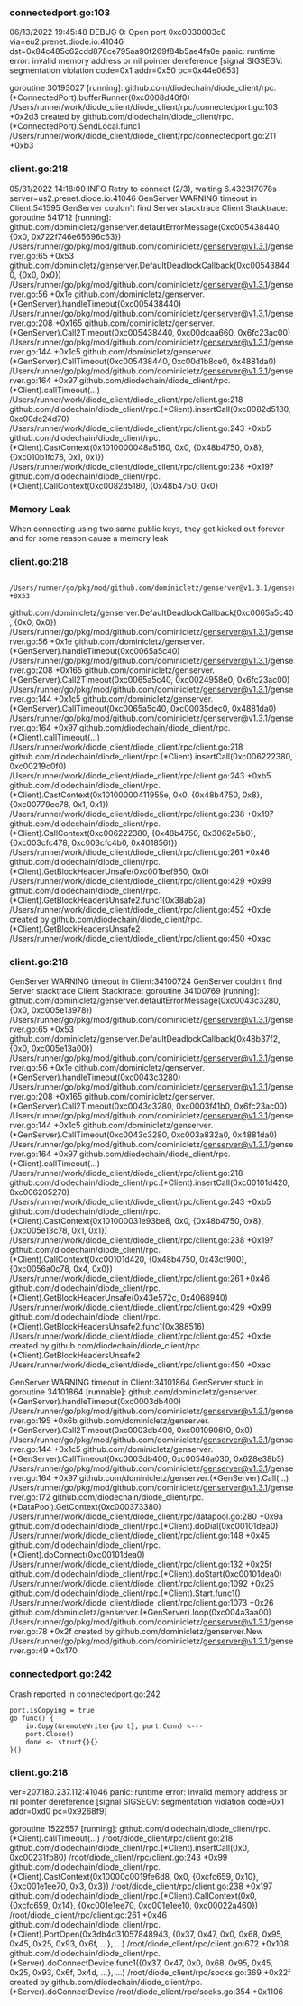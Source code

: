 ### connectedport.go:103
06/13/2022 19:45:48 DEBUG 0: Open port 0xc0030003c0 via=eu2.prenet.diode.io:41046 dst=0x84c485c62cdd878ce795aa90f269f84b5ae4fa0e
panic: runtime error: invalid memory address or nil pointer dereference
[signal SIGSEGV: segmentation violation code=0x1 addr=0x50 pc=0x44e0653]

goroutine 30193027 [running]:
github.com/diodechain/diode_client/rpc.(*ConnectedPort).bufferRunner(0xc0008d40f0)
        /Users/runner/work/diode_client/diode_client/rpc/connectedport.go:103 +0x2d3
created by github.com/diodechain/diode_client/rpc.(*ConnectedPort).SendLocal.func1
        /Users/runner/work/diode_client/diode_client/rpc/connectedport.go:211 +0xb3


### client.go:218

05/31/2022 14:18:00 INFO Retry to connect (2/3), waiting 6.432317078s server=us2.prenet.diode.io:41046
GenServer WARNING timeout in Client:541595
GenServer couldn't find Server stacktrace
Client Stacktrace:
goroutine 541712 [running]:
github.com/dominicletz/genserver.defaultErrorMessage(0xc005438440, {0x0, 0x722f746e65696c63})
        /Users/runner/go/pkg/mod/github.com/dominicletz/genserver@v1.3.1/genserver.go:65 +0x53
github.com/dominicletz/genserver.DefaultDeadlockCallback(0xc005438440, {0x0, 0x0})
        /Users/runner/go/pkg/mod/github.com/dominicletz/genserver@v1.3.1/genserver.go:56 +0x1e
github.com/dominicletz/genserver.(*GenServer).handleTimeout(0xc005438440)
        /Users/runner/go/pkg/mod/github.com/dominicletz/genserver@v1.3.1/genserver.go:208 +0x165
github.com/dominicletz/genserver.(*GenServer).Call2Timeout(0xc005438440, 0xc00dcaa660, 0x6fc23ac00)
        /Users/runner/go/pkg/mod/github.com/dominicletz/genserver@v1.3.1/genserver.go:144 +0x1c5
github.com/dominicletz/genserver.(*GenServer).CallTimeout(0xc005438440, 0xc00d1b8ce0, 0x4881da0)
        /Users/runner/go/pkg/mod/github.com/dominicletz/genserver@v1.3.1/genserver.go:164 +0x97
github.com/diodechain/diode_client/rpc.(*Client).callTimeout(...)
        /Users/runner/work/diode_client/diode_client/rpc/client.go:218
github.com/diodechain/diode_client/rpc.(*Client).insertCall(0xc0082d5180, 0xc00dc24d70)
        /Users/runner/work/diode_client/diode_client/rpc/client.go:243 +0xb5
github.com/diodechain/diode_client/rpc.(*Client).CastContext(0x1010000048a5160, 0x0, {0x48b4750, 0x8}, {0xc010b1fc78, 0x1, 0x1})
        /Users/runner/work/diode_client/diode_client/rpc/client.go:238 +0x197
github.com/diodechain/diode_client/rpc.(*Client).CallContext(0xc0082d5180, {0x48b4750, 0x0}

### Memory Leak

When connecting using two same public keys, they get kicked out forever and for some reason cause a memory leak



### client.go:218

        /Users/runner/go/pkg/mod/github.com/dominicletz/genserver@v1.3.1/genserver.go:65 +0x53
github.com/dominicletz/genserver.DefaultDeadlockCallback(0xc0065a5c40, {0x0, 0x0})
        /Users/runner/go/pkg/mod/github.com/dominicletz/genserver@v1.3.1/genserver.go:56 +0x1e
github.com/dominicletz/genserver.(*GenServer).handleTimeout(0xc0065a5c40)
        /Users/runner/go/pkg/mod/github.com/dominicletz/genserver@v1.3.1/genserver.go:208 +0x165
github.com/dominicletz/genserver.(*GenServer).Call2Timeout(0xc0065a5c40, 0xc0024958e0, 0x6fc23ac00)
        /Users/runner/go/pkg/mod/github.com/dominicletz/genserver@v1.3.1/genserver.go:144 +0x1c5
github.com/dominicletz/genserver.(*GenServer).CallTimeout(0xc0065a5c40, 0xc00035dec0, 0x4881da0)
        /Users/runner/go/pkg/mod/github.com/dominicletz/genserver@v1.3.1/genserver.go:164 +0x97
github.com/diodechain/diode_client/rpc.(*Client).callTimeout(...)
        /Users/runner/work/diode_client/diode_client/rpc/client.go:218
github.com/diodechain/diode_client/rpc.(*Client).insertCall(0xc006222380, 0xc00219c0f0)
        /Users/runner/work/diode_client/diode_client/rpc/client.go:243 +0xb5
github.com/diodechain/diode_client/rpc.(*Client).CastContext(0x10100000411955e, 0x0, {0x48b4750, 0x8}, {0xc00779ec78, 0x1, 0x1})
        /Users/runner/work/diode_client/diode_client/rpc/client.go:238 +0x197
github.com/diodechain/diode_client/rpc.(*Client).CallContext(0xc006222380, {0x48b4750, 0x3062e5b0}, {0xc003cfc478, 0xc003cfc4b0, 0x401856f})
        /Users/runner/work/diode_client/diode_client/rpc/client.go:261 +0x46
github.com/diodechain/diode_client/rpc.(*Client).GetBlockHeaderUnsafe(0xc001bef950, 0x0)
        /Users/runner/work/diode_client/diode_client/rpc/client.go:429 +0x99
github.com/diodechain/diode_client/rpc.(*Client).GetBlockHeadersUnsafe2.func1(0x38ab2a)
        /Users/runner/work/diode_client/diode_client/rpc/client.go:452 +0xde
created by github.com/diodechain/diode_client/rpc.(*Client).GetBlockHeadersUnsafe2
        /Users/runner/work/diode_client/diode_client/rpc/client.go:450 +0xac



### client.go:218

GenServer WARNING timeout in Client:34100724
GenServer couldn't find Server stacktrace
Client Stacktrace:
goroutine 34100769 [running]:
github.com/dominicletz/genserver.defaultErrorMessage(0xc0043c3280, {0x0, 0xc005e13978})
        /Users/runner/go/pkg/mod/github.com/dominicletz/genserver@v1.3.1/genserver.go:65 +0x53
github.com/dominicletz/genserver.DefaultDeadlockCallback(0x48b37f2, {0x0, 0xc005e13a00})
        /Users/runner/go/pkg/mod/github.com/dominicletz/genserver@v1.3.1/genserver.go:56 +0x1e
github.com/dominicletz/genserver.(*GenServer).handleTimeout(0xc0043c3280)
        /Users/runner/go/pkg/mod/github.com/dominicletz/genserver@v1.3.1/genserver.go:208 +0x165
github.com/dominicletz/genserver.(*GenServer).Call2Timeout(0xc0043c3280, 0xc0003f41b0, 0x6fc23ac00)
        /Users/runner/go/pkg/mod/github.com/dominicletz/genserver@v1.3.1/genserver.go:144 +0x1c5
github.com/dominicletz/genserver.(*GenServer).CallTimeout(0xc0043c3280, 0xc003a832a0, 0x4881da0)
        /Users/runner/go/pkg/mod/github.com/dominicletz/genserver@v1.3.1/genserver.go:164 +0x97
github.com/diodechain/diode_client/rpc.(*Client).callTimeout(...)
        /Users/runner/work/diode_client/diode_client/rpc/client.go:218
github.com/diodechain/diode_client/rpc.(*Client).insertCall(0xc00101d420, 0xc006205270)
        /Users/runner/work/diode_client/diode_client/rpc/client.go:243 +0xb5
github.com/diodechain/diode_client/rpc.(*Client).CastContext(0x101000031e93be8, 0x0, {0x48b4750, 0x8}, {0xc005e13c78, 0x1, 0x1})
        /Users/runner/work/diode_client/diode_client/rpc/client.go:238 +0x197
github.com/diodechain/diode_client/rpc.(*Client).CallContext(0xc00101d420, {0x48b4750, 0x43cf900}, {0xc0056a0c78, 0x4, 0x0})
        /Users/runner/work/diode_client/diode_client/rpc/client.go:261 +0x46
github.com/diodechain/diode_client/rpc.(*Client).GetBlockHeaderUnsafe(0x43e572c, 0x4068940)
        /Users/runner/work/diode_client/diode_client/rpc/client.go:429 +0x99
github.com/diodechain/diode_client/rpc.(*Client).GetBlockHeadersUnsafe2.func1(0x388516)
        /Users/runner/work/diode_client/diode_client/rpc/client.go:452 +0xde
created by github.com/diodechain/diode_client/rpc.(*Client).GetBlockHeadersUnsafe2
        /Users/runner/work/diode_client/diode_client/rpc/client.go:450 +0xac

GenServer WARNING timeout in Client:34101864
GenServer stuck in
goroutine 34101864 [runnable]:
github.com/dominicletz/genserver.(*GenServer).handleTimeout(0xc0003db400)
        /Users/runner/go/pkg/mod/github.com/dominicletz/genserver@v1.3.1/genserver.go:195 +0x6b
github.com/dominicletz/genserver.(*GenServer).Call2Timeout(0xc0003db400, 0xc0010906f0, 0x0)
        /Users/runner/go/pkg/mod/github.com/dominicletz/genserver@v1.3.1/genserver.go:144 +0x1c5
github.com/dominicletz/genserver.(*GenServer).CallTimeout(0xc0003db400, 0xc00546a030, 0x628e38b5)
        /Users/runner/go/pkg/mod/github.com/dominicletz/genserver@v1.3.1/genserver.go:164 +0x97
github.com/dominicletz/genserver.(*GenServer).Call(...)
        /Users/runner/go/pkg/mod/github.com/dominicletz/genserver@v1.3.1/genserver.go:172
github.com/diodechain/diode_client/rpc.(*DataPool).GetContext(0xc000373380)
        /Users/runner/work/diode_client/diode_client/rpc/datapool.go:280 +0x9a
github.com/diodechain/diode_client/rpc.(*Client).doDial(0xc00101dea0)
        /Users/runner/work/diode_client/diode_client/rpc/client.go:148 +0x45
github.com/diodechain/diode_client/rpc.(*Client).doConnect(0xc00101dea0)
        /Users/runner/work/diode_client/diode_client/rpc/client.go:132 +0x25f
github.com/diodechain/diode_client/rpc.(*Client).doStart(0xc00101dea0)
        /Users/runner/work/diode_client/diode_client/rpc/client.go:1092 +0x25
github.com/diodechain/diode_client/rpc.(*Client).Start.func1()
        /Users/runner/work/diode_client/diode_client/rpc/client.go:1073 +0x26
github.com/dominicletz/genserver.(*GenServer).loop(0xc004a3aa00)
        /Users/runner/go/pkg/mod/github.com/dominicletz/genserver@v1.3.1/genserver.go:78 +0x2f
created by github.com/dominicletz/genserver.New
        /Users/runner/go/pkg/mod/github.com/dominicletz/genserver@v1.3.1/genserver.go:49 +0x170


### connectedport.go:242

Crash reported in connectedport.go:242

```
port.isCopying = true
go func() {
	io.Copy(&remoteWriter{port}, port.Conn) <---
	port.Close()
	done <- struct{}{}
}()
```


### client.go:218

ver=207.180.237.112:41046
panic: runtime error: invalid memory address or nil pointer dereference
[signal SIGSEGV: segmentation violation code=0x1 addr=0xd0 pc=0x9268f9]

goroutine 1522557 [running]:
github.com/diodechain/diode_client/rpc.(*Client).callTimeout(...)
        /root/diode_client/rpc/client.go:218
github.com/diodechain/diode_client/rpc.(*Client).insertCall(0x0, 0xc00231fb80)
        /root/diode_client/rpc/client.go:243 +0x99
github.com/diodechain/diode_client/rpc.(*Client).CastContext(0x10000c0019fe6d8, 0x0, {0xcfc659, 0x10}, {0xc001e1ee70, 0x3, 0x3})
        /root/diode_client/rpc/client.go:238 +0x197
github.com/diodechain/diode_client/rpc.(*Client).CallContext(0x0, {0xcfc659, 0x14}, {0xc001e1ee70, 0xc001e1ee10, 0xc00022a460})
        /root/diode_client/rpc/client.go:261 +0x46
github.com/diodechain/diode_client/rpc.(*Client).PortOpen(0x3db4d31057848943, {0x37, 0x47, 0x0, 0x68, 0x95, 0x45, 0x25, 0x93, 0x6f, ...}, ...)
        /root/diode_client/rpc/client.go:672 +0x108
github.com/diodechain/diode_client/rpc.(*Server).doConnectDevice.func1({0x37, 0x47, 0x0, 0x68, 0x95, 0x45, 0x25, 0x93, 0x6f, 0x4d, ...}, ...)
        /root/diode_client/rpc/socks.go:369 +0x22f
created by github.com/diodechain/diode_client/rpc.(*Server).doConnectDevice
        /root/diode_client/rpc/socks.go:354 +0x1106


